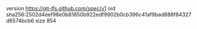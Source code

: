 version https://git-lfs.github.com/spec/v1
oid sha256:2502d4eef98e0b81850b922edf9902b0cb396c41af9bad888f84327d6574bcb6
size 854
